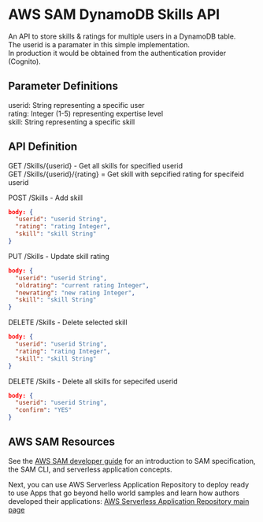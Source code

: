 # AWS SAM DynamoDB Skills API

An API to store skills & ratings for multiple users in a DynamoDB table.<br>
The userid is a paramater in this simple implementation.<br>
In production it would be obtained from the authentication provider (Cognito).

## Parameter Definitions
userid: String representing a specific user<br>
rating: Integer (1-5) representing expertise level<br>
skill: String representing a specific skill<br>

## API Definition

GET /Skills/{userid} - Get all skills for specified userid<br>
GET /Skills/{userid}/{rating} = Get skill with sepcified rating for specifeid userid<br>

POST /Skills - Add skill
```json
body: {
  "userid": "userid String",
  "rating": "rating Integer",
  "skill": "skill String"
}
```

PUT /Skills - Update skill rating
```json
body: {
  "userid": "userid String",
  "oldrating": "current rating Integer",
  "newrating": "new rating Integer",
  "skill": "skill String"
}
```

DELETE /Skills - Delete selected skill
```json
body: {
  "userid": "userid String",
  "rating": "rating Integer",
  "skill": "skill String"
}
```

DELETE /Skills - Delete all skills for sepecifed userid
```json
body: {
  "userid": "userid String",
  "confirm": "YES"
}
```


## AWS SAM Resources

See the [AWS SAM developer guide](https://docs.aws.amazon.com/serverless-application-model/latest/developerguide/what-is-sam.html) for an introduction to SAM specification, the SAM CLI, and serverless application concepts.

Next, you can use AWS Serverless Application Repository to deploy ready to use Apps that go beyond hello world samples and learn how authors developed their applications: [AWS Serverless Application Repository main page](https://aws.amazon.com/serverless/serverlessrepo/)
